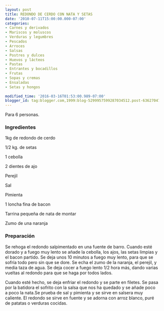 ```yaml
---
layout: post
title: REDONDO DE CERDO CON NATA Y SETAS
date: '2010-07-11T15:00:00.000-07:00'
categories:
- Carnes y derivados
- Mariscos y moluscos
- Verduras y legumbres
- Pescados
- Arroces
- Salsas
- Postres y dulces
- Huevos y lácteos
- Pastas
- Entrantes y bocadillos
- Frutas
- Sopas y cremas
- Ensaladas
- Setas y hongos
 
modified_time: '2016-03-16T01:53:00.989-07:00'
blogger_id: tag:blogger.com,1999:blog-5299957599287034512.post-6362704724175685371
---
```


Para 6 personas.

<h3>Ingredientes</h3>

1kg de redondo de cerdo

1/2 kg. de setas

1 cebolla

2 dientes de ajo

Perejil

Sal

Pimienta

1 loncha fina de bacon

Tarrina pequeña de nata de montar

Zumo de una naranja

<h3>Preparación</h3>

Se rehoga el redondo salpimentado en una fuente de barro. Cuando esté dorado y a fuego muy lento se añade la cebolla, los ajos, las setas limpias y el bacon partido. Se deja unos 10 minutos a fuego muy lento, para que se sofría todo pero sin que se dore. Se echa el zumo de la naranja, el perejil, y media taza de agua. Se deja cocer a fuego lento 1/2 hora más, dando varias vueltas al redondo para que se haga por todos lados.

Cuando esté hecho, se deja enfriar el redondo y se parte en filetes. Se pasa por la batidora el sofrito con la salsa que nos ha quedado y se añade poco a poco la nata.Se prueba de sal y pimienta y se sirve en salsera muy caliente. El redondo se sirve en fuente y se adorna con arroz blanco, puré de patatas o verduras cocidas.

